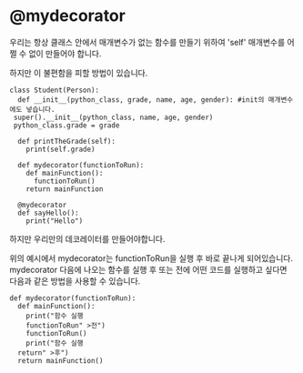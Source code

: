 # @mydecorator
우리는 항상 클래스 안에서 매개변수가 없는 함수를 만들기 위하여 'self' 매개변수를 어쩔 수 없이 만들어야 합니다.

하지만 이 불편함을 피할 방법이 있습니다.

```
class Student(Person):
  def __init__(python_class, grade, name, age, gender): #init의 매개변수에도 넣습니다.
 super().__init__(python_class, name, age, gender)
 python_class.grade = grade

  def printTheGrade(self):
    print(self.grade)

  def mydecorator(functionToRun):
    def mainFunction():
      functionToRun()
    return mainFunction

  @mydecorator
  def sayHello():
    print("Hello")
```

하지만 우리만의 데코레이터를 만들어야합니다.

위의 예시에서 mydecorator는 functionToRun을 실행 후 바로 끝나게 되어있습니다. mydecorator 다음에 나오는 함수를 실행 후 또는 전에 어떤 코드를 실행하고 싶다면 다음과 같은 방법을 사용할 수 있습니다.

```
def mydecorator(functionToRun):
  def mainFunction():
    print("함수 실행
    functionToRun" >전")
    functionToRun()
    print("함수 실행
  return" >후")
  return mainFunction()
```
